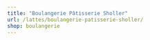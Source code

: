 ```yaml
---
title: "Boulangerie Pâtisserie Sholler"
url: /lattes/boulangerie-patisserie-sholler/
shop: boulangerie
---
```

